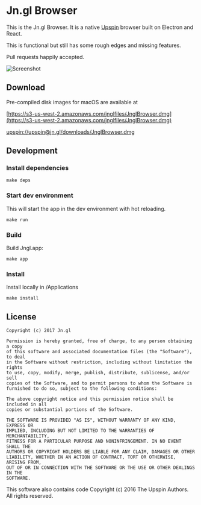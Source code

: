 # Jn.gl Browser

This is the Jn.gl Browser. It is a native [Upspin](https://upspin.io) browser built on Electron and React.

This is functional but still has some rough edges and missing features.

Pull requests happily accepted.

![Screenshot](https://s3-us-west-2.amazonaws.com/jn.gl/images/browser.png)

## Download

Pre-compiled disk images for macOS are available at

[https://s3-us-west-2.amazonaws.com/jnglfiles/JnglBrowser.dmg](https://s3-us-west-2.amazonaws.com/jnglfiles/JnglBrowser.dmg)

[upspin://upspin@jn.gl/downloads/JnglBrowser.dmg](upspin://upspin@jn.gl/downloads/JnglBrowser.dmg)

## Development

### Install dependencies

```
make deps
```

### Start dev environment

This will start the app in the dev environment with hot reloading.

```
make run
```

### Build

Build Jngl.app:

```
make app
```

### Install

Install locally in /Applications

```
make install
```

## License

```
Copyright (c) 2017 Jn.gl

Permission is hereby granted, free of charge, to any person obtaining a copy
of this software and associated documentation files (the "Software"), to deal
in the Software without restriction, including without limitation the rights
to use, copy, modify, merge, publish, distribute, sublicense, and/or sell
copies of the Software, and to permit persons to whom the Software is
furnished to do so, subject to the following conditions:

The above copyright notice and this permission notice shall be included in all
copies or substantial portions of the Software.

THE SOFTWARE IS PROVIDED "AS IS", WITHOUT WARRANTY OF ANY KIND, EXPRESS OR
IMPLIED, INCLUDING BUT NOT LIMITED TO THE WARRANTIES OF MERCHANTABILITY,
FITNESS FOR A PARTICULAR PURPOSE AND NONINFRINGEMENT. IN NO EVENT SHALL THE
AUTHORS OR COPYRIGHT HOLDERS BE LIABLE FOR ANY CLAIM, DAMAGES OR OTHER
LIABILITY, WHETHER IN AN ACTION OF CONTRACT, TORT OR OTHERWISE, ARISING FROM,
OUT OF OR IN CONNECTION WITH THE SOFTWARE OR THE USE OR OTHER DEALINGS IN THE
SOFTWARE.
```

This software also contains code Copyright (c) 2016 The Upspin Authors. All rights reserved.
